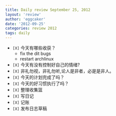 ```yaml
---
title: Daily review September 25, 2012 
layout: 'review'
author: 'eggcaker'
date: '2012-09-25'
categories: review 2012
tags: daily
---
```



  * `[X]` 今天有哪些收获？ 
    * fix the dit bugs 
    * restart archlinux 
  * `[X]` 今天有没有控制好自己的情绪? 
  * `[X]` 非礼勿视，非礼勿听,论人是非者，必是是非人。 
  * `[X]` 今天的计划完成了吗？ 
  * `[X]` 今天的好习惯执行了吗？ 
  * `[X]` 整理收集篮 
  * `[X]` 写日记 
  * `[X]` 记账 
  * `[X]` 发布日志草稿 

